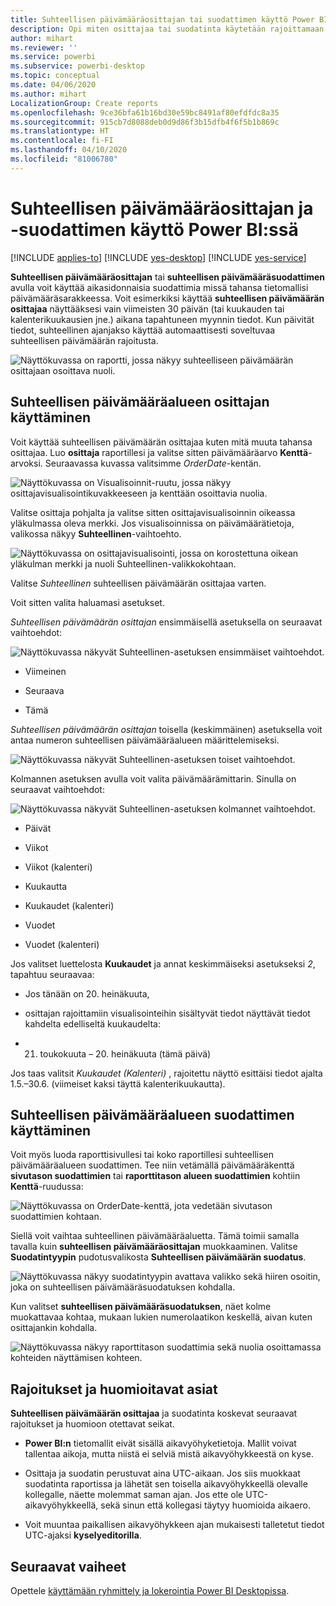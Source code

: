 ```yaml
---
title: Suhteellisen päivämääräosittajan tai suodattimen käyttö Power BI:ssä
description: Opi miten osittajaa tai suodatinta käytetään rajoittamaan suhteellisia päivämääräjoukkoja Power BI:ssä.
author: mihart
ms.reviewer: ''
ms.service: powerbi
ms.subservice: powerbi-desktop
ms.topic: conceptual
ms.date: 04/06/2020
ms.author: mihart
LocalizationGroup: Create reports
ms.openlocfilehash: 9ce36bfa61b16bd30e59bc8491af80efdfdc8a35
ms.sourcegitcommit: 915cb7d8088deb0d9d86f3b15dfb4f6f5b1b869c
ms.translationtype: HT
ms.contentlocale: fi-FI
ms.lasthandoff: 04/10/2020
ms.locfileid: "81006780"
---
```

# <a name="use-a-relative-date-slicer-and-filter-in-power-bi"></a>Suhteellisen päivämääräosittajan ja -suodattimen käyttö Power BI:ssä

[!INCLUDE [applies-to](../includes/applies-to.md)] [!INCLUDE [yes-desktop](../includes/yes-desktop.md)] [!INCLUDE [yes-service](../includes/yes-service.md)]

**Suhteellisen päivämääräosittajan** tai **suhteellisen päivämääräsuodattimen** avulla voit käyttää aikasidonnaisia suodattimia missä tahansa tietomallisi päivämääräsarakkeessa. Voit esimerkiksi käyttää **suhteellisen päivämäärän osittajaa** näyttääksesi vain viimeisten 30 päivän (tai kuukauden tai kalenterikuukausien jne.) aikana tapahtuneen myynnin tiedot. Kun päivität tiedot, suhteellinen ajanjakso käyttää automaattisesti soveltuvaa suhteellisen päivämäärän rajoitusta.

![Näyttökuvassa on raportti, jossa näkyy suhteelliseen päivämäärän osittajaan osoittava nuoli.](media/desktop-slicer-filter-date-range/relative-date-range-slicer-filter-01.png)

## <a name="use-the-relative-date-range-slicer"></a>Suhteellisen päivämääräalueen osittajan käyttäminen

Voit käyttää suhteellisen päivämäärän osittajaa kuten mitä muuta tahansa osittajaa. Luo **osittaja** raportillesi ja valitse sitten päivämääräarvo **Kenttä**-arvoksi. Seuraavassa kuvassa valitsimme *OrderDate*-kentän.

![Näyttökuvassa on Visualisoinnit-ruutu, jossa näkyy osittajavisualisointikuvakkeeseen ja kenttään osoittavia nuolia.](media/desktop-slicer-filter-date-range/relative-date-range-slicer-filter-02.png)

Valitse osittaja pohjalta ja valitse sitten osittajavisualisoinnin oikeassa yläkulmassa oleva merkki. Jos visualisoinnissa on päivämäärätietoja, valikossa näkyy **Suhteellinen**-vaihtoehto.

![Näyttökuvassa on osittajavisualisointi, jossa on korostettuna oikean yläkulman merkki ja nuoli Suhteellinen-valikkokohtaan.](media/desktop-slicer-filter-date-range/relative-date-range-slicer-filter-03.png)

Valitse *Suhteellinen* suhteellisen päivämäärän osittajaa varten.

Voit sitten valita haluamasi asetukset.

*Suhteellisen päivämäärän osittajan* ensimmäisellä asetuksella on seuraavat vaihtoehdot:

![Näyttökuvassa näkyvät Suhteellinen-asetuksen ensimmäiset vaihtoehdot.](media/desktop-slicer-filter-date-range/relative-date-range-slicer-filter-04.png)

* Viimeinen

* Seuraava

* Tämä

*Suhteellisen päivämäärän osittajan* toisella (keskimmäinen) asetuksella voit antaa numeron suhteellisen päivämääräalueen määrittelemiseksi.

![Näyttökuvassa näkyvät Suhteellinen-asetuksen toiset vaihtoehdot.](media/desktop-slicer-filter-date-range/relative-date-range-slicer-filter-04a.png)

Kolmannen asetuksen avulla voit valita päivämäärämittarin. Sinulla on seuraavat vaihtoehdot:

![Näyttökuvassa näkyvät Suhteellinen-asetuksen kolmannet vaihtoehdot.](media/desktop-slicer-filter-date-range/relative-date-range-slicer-filter-05.png)

* Päivät

* Viikot

* Viikot (kalenteri)

* Kuukautta

* Kuukaudet (kalenteri)

* Vuodet

* Vuodet (kalenteri)

Jos valitset luettelosta **Kuukaudet** ja annat keskimmäiseksi asetukseksi *2*, tapahtuu seuraavaa:

* Jos tänään on 20. heinäkuuta,

* osittajan rajoittamiin visualisointeihin sisältyvät tiedot näyttävät tiedot kahdelta edelliseltä kuukaudelta:

* 21. toukokuuta – 20. heinäkuuta (tämä päivä)

Jos taas valitsit *Kuukaudet (Kalenteri)* , rajoitettu näyttö esittäisi tiedot ajalta 1.5.–30.6. (viimeiset kaksi täyttä kalenterikuukautta).

## <a name="using-the-relative-date-range-filter"></a>Suhteellisen päivämääräalueen suodattimen käyttäminen

Voit myös luoda raporttisivullesi tai koko raportillesi suhteellisen päivämääräalueen suodattimen. Tee niin vetämällä päivämääräkenttä **sivutason suodattimien** tai **raporttitason alueen suodattimien** kohtiin **Kenttä**-ruudussa:

![Näyttökuvassa on OrderDate-kenttä, jota vedetään sivutason suodattimien kohtaan.](media/desktop-slicer-filter-date-range/relative-date-range-slicer-filter-06.png)

Siellä voit vaihtaa suhteellinen päivämääräaluetta. Tämä toimii samalla tavalla kuin **suhteellisen päivämääräosittajan** muokkaaminen. Valitse **Suodatintyypin** pudotusvalikosta **Suhteellisen päivämäärän suodatus**.

![Näyttökuvassa näkyy suodatintyypin avattava valikko sekä hiiren osoitin, joka on suhteellisen päivämääräsuodatuksen kohdalla.](media/desktop-slicer-filter-date-range/relative-date-range-slicer-filter-07.png)

Kun valitset **suhteellisen päivämääräsuodatuksen**, näet kolme muokattavaa kohtaa, mukaan lukien numerolaatikon keskellä, aivan kuten osittajankin kohdalla.

![Näyttökuvassa näkyy raporttitason suodattimia sekä nuolia osoittamassa kohteiden näyttämisen kohteen.](media/desktop-slicer-filter-date-range/relative-date-range-slicer-filter-08.png)

## <a name="limitations-and-considerations"></a>Rajoitukset ja huomioitavat asiat

**Suhteellisen päivämäärän osittajaa** ja suodatinta koskevat seuraavat rajoitukset ja huomioon otettavat seikat.

* **Power BI:n** tietomallit eivät sisällä aikavyöhyketietoja. Mallit voivat tallentaa aikoja, mutta niistä ei selviä mistä aikavyöhykkeestä on kyse.

* Osittaja ja suodatin perustuvat aina UTC-aikaan. Jos siis muokkaat suodatinta raportissa ja lähetät sen toisella aikavyöhykkeellä olevalle kollegalle, näette molemmat saman ajan. Jos ette ole UTC-aikavyöhykkeellä, sekä sinun että kollegasi täytyy huomioida aikaero.

* Voit muuntaa paikallisen aikavyöhykkeen ajan mukaisesti talletetut tiedot UTC-ajaksi **kyselyeditorilla**.

## <a name="next-steps"></a>Seuraavat vaiheet

Opettele [käyttämään ryhmittely ja lokerointia Power BI Desktopissa](../desktop-grouping-and-binning.md).
